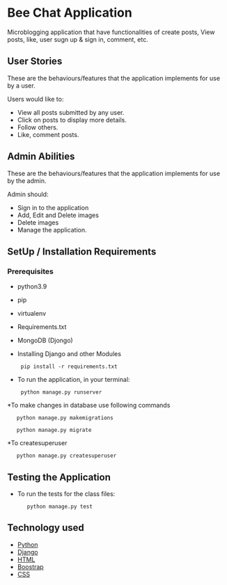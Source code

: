 # Bee Chat Application
Microblogging application that have functionalities of create posts, View posts, like, user sugn up & sign in, comment, etc.


## User Stories
These are the behaviours/features that the application implements for use by a user.

Users would like to:
* View all posts submitted by any user.
* Click on posts to display more details.
* Follow others.
* Like, comment posts.

## Admin Abilities
These are the behaviours/features that the application implements for use by the admin.

Admin should:
* Sign in to the application
* Add, Edit and Delete images
* Delete images
* Manage the application.

## SetUp / Installation Requirements
### Prerequisites
* python3.9
* pip
* virtualenv
* Requirements.txt
* MongoDB (Djongo)


* Installing Django and other Modules

       pip install -r requirements.txt

* To run the application, in your terminal:

       python manage.py runserver

*To make changes in database use following commands

       python manage.py makemigrations

       python manage.py migrate

*To createsuperuser

       python manage.py createsuperuser

## Testing the Application
* To run the tests for the class files:

         python manage.py test 


## Technology used  
  
* [Python](https://www.python.org/)  
* [Django ](https://docs.djangoproject.com/en/2.2/)  
* [HTML](https://www.w3schools.com/css/)  
* [Boostrap](https://getbootstrap.com/)  
* [CSS](https://www.w3schools.com/css/) 


